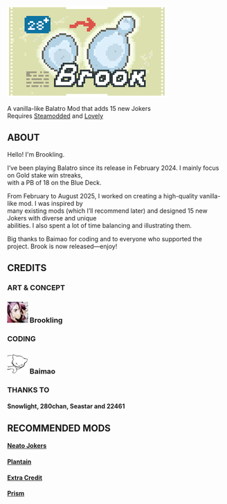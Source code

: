 ![logo](content/logo-4X.png)  

A vanilla-like Balatro Mod that adds 15 new Jokers  
Requires [Steamodded](https://github.com/Steamodded/smods) and [Lovely](https://github.com/ethangreen-dev/lovely-injector)  

## ABOUT
Hello! I'm Brookling.

I’ve been playing Balatro since its release in February 2024. I mainly focus on Gold stake win streaks,  
with a PB of 18 on the Blue Deck.

From February to August 2025, I worked on creating a high-quality vanilla-like mod.  I was inspired by  
many existing mods (which I’ll recommend later) and designed 15 new Jokers with diverse and unique  
abilities. I also spent a lot of time balancing and illustrating them.

Big thanks to Baimao for coding and to everyone who supported the project. Brook is now released—enjoy!

## CREDITS
### ART & CONCEPT  
### ![Br](content/Brookling.png) Brookling  
### CODING  
### ![Ba](content/Baimao.png) Baimao  
### THANKS TO  
#### Snowlight, 280chan, Seastar and 22461  

## RECOMMENDED MODS
#### [Neato Jokers](https://github.com/neatoqueen/NeatoJokers)  
#### [Plantain](https://github.com/IcebergLettuce0/Plantain)  
#### [Extra Credit](https://github.com/GuilloryCraft/ExtraCredit)  
#### [Prism](https://github.com/blazingulag/Prism)
